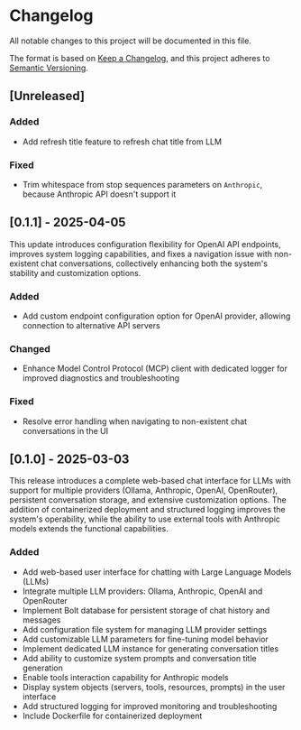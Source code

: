 # Changelog

All notable changes to this project will be documented in this file.

The format is based on [Keep a Changelog](https://keepachangelog.com/en/1.1.0/),
and this project adheres to [Semantic Versioning](https://semver.org/spec/v2.0.0.html).

## [Unreleased]

### Added

- Add refresh title feature to refresh chat title from LLM

### Fixed

- Trim whitespace from stop sequences parameters on `Anthropic`, because Anthropic API doesn't support it

## [0.1.1] - 2025-04-05

This update introduces configuration flexibility for OpenAI API endpoints, improves system logging capabilities, and fixes a navigation issue with non-existent chat conversations, collectively enhancing both the system's stability and customization options.

### Added

- Add custom endpoint configuration option for OpenAI provider, allowing connection to alternative API servers

### Changed

- Enhance Model Control Protocol (MCP) client with dedicated logger for improved diagnostics and troubleshooting

### Fixed

- Resolve error handling when navigating to non-existent chat conversations in the UI

## [0.1.0] - 2025-03-03

This release introduces a complete web-based chat interface for LLMs with support for multiple providers (Ollama, Anthropic, OpenAI, OpenRouter), persistent conversation storage, and extensive customization options. The addition of containerized deployment and structured logging improves the system's operability, while the ability to use external tools with Anthropic models extends the functional capabilities.

### Added

- Add web-based user interface for chatting with Large Language Models (LLMs)
- Integrate multiple LLM providers: Ollama, Anthropic, OpenAI and OpenRouter
- Implement Bolt database for persistent storage of chat history and messages
- Add configuration file system for managing LLM provider settings
- Add customizable LLM parameters for fine-tuning model behavior
- Implement dedicated LLM instance for generating conversation titles
- Add ability to customize system prompts and conversation title generation
- Enable tools interaction capability for Anthropic models
- Display system objects (servers, tools, resources, prompts) in the user interface
- Add structured logging for improved monitoring and troubleshooting
- Include Dockerfile for containerized deployment

